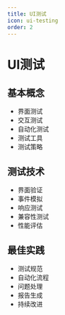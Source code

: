```yaml
---
title: UI测试
icon: ui-testing
order: 2
---
```


# UI测试

## 基本概念
- 界面测试
- 交互测试
- 自动化测试
- 测试工具
- 测试策略

## 测试技术
- 界面验证
- 事件模拟
- 响应测试
- 兼容性测试
- 性能评估

## 最佳实践
- 测试规范
- 自动化流程
- 问题处理
- 报告生成
- 持续改进
